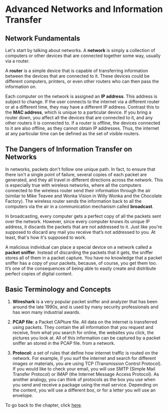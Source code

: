 # Advanced Networks and Information Transfer

## Network Fundamentals
Let's start by talking about networks. A **network** is simply a collection of 
computers or other devices that are connected together some way, usually via a 
router. 

A **router** is a simple device that is capable of transferring information 
between the devices that are connected to it. These devices could be different 
computers, printers, or even other routers who can then pass the information 
on.

Each computer on the network is assigned an **IP address**. This address is 
subject to change. If the user connects to the internet via a different router 
or at a different time, they may have a different IP address. Contrast this to 
the **MAC address**, which is unique to a particular device. If you bring a 
router down, you affect all the devices that are connected to it, and any 
other routers it is connected to. If a router is offline, the devices connected to 
it are also offline, as they cannot obtain IP addresses. Thus, the internet at 
any particular time can be defined as the set of visible routers.

## The Dangers of Information Transfer on Networks

In networks, packets don't follow one unique path. In fact, to ensure 
that there isn't a single point of failure, several copies of each packet are 
generated, and they all travel in different directions across the network. This 
is especially true with wireless networks, where all the  computers connected 
to the wireless router send their information through the air (similar to Mike 
Teavee and Wonka Vision in Willy Wonka and the Chocolate Factory). The wireless 
router sends the information back to all the computers via the air in a 
communication mechanism called **broadcast**. 

In broadcasting, every computer gets a perfect copy of all the packets sent 
over the network. However, since every computer knows its unique IP address, 
it discards the packets that are not addressed to it. Just like you're 
supposed to discard any mail you receive that’s not addressed to you. At least, 
that's how it's supposed to work.

A malicious individual can place a special device on a network called a 
**packet sniffer**. Instead of discarding the packets that it gets, the sniffer 
stores all of them in a packet capture. You have no knowledge that a packet 
sniffer has a copy of your packets, because, of course, you get them too. It’s 
one of the consequences of being able to easily create and distribute perfect copies 
of digital content. 

## Basic Terminology and Concepts

1. **Wireshark** is a very popular packet sniffer and analyzer that has been 
around the late 1990s, and is used by many security professionals and has won 
many industrial awards. 

2. **PCAP file**: a Packet CAPture file. All data on the internet is 
transferred using packets. They contain the all information that you request 
and receive, from what you search for online, the websites you click, the 
pictures you look at. All of this information can be captured by a packet 
sniffer an stored in the PCAP file. 
from a network. 

3. **Protocol:** a set of rules that define how internet traffic is routed on 
the network. For example, if you surf the internet and search for different 
images or materials, you are using TCP (Transmission Control Protocol). If you 
would like to check your email, you will use SMTP (Simple Mail Transfer Protocol) 
or IMAP (the Internet Message Access Protocol). As another analogy, you can 
think of protocols as the box you use when you send and receive a package 
using the mail service. Depending on the content, you will use a different box, 
or for a letter you will use an envelope.




To go back to the chapter, click [here](chapter2.md).

